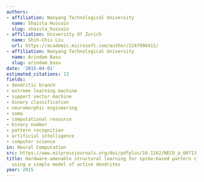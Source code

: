 ```yaml
---
authors:
- affiliation: Nanyang Technological University
  name: Shaista Hussain
  slug: shaista_hussain
- affiliation: University Of Zurich
  name: Shih-Chii Liu
  url: https://academic.microsoft.com/author/2247996412/
- affiliation: Nanyang Technological University
  name: Arindam Basu
  slug: arindam_basu
date: '2015-04-01'
estimated_citations: 13
fields:
- dendritic branch
- extreme learning machine
- support vector machine
- binary classification
- neuromorphic engineering
- soma
- computational resource
- binary number
- pattern recognition
- artificial intelligence
- computer science
in: Neural Computation
src: https://www.mitpressjournals.org/doi/pdfplus/10.1162/NECO_a_00713
title: Hardware-amenable structural learning for spike-based pattern classification
  using a simple model of active dendrites
year: 2015
---
```

